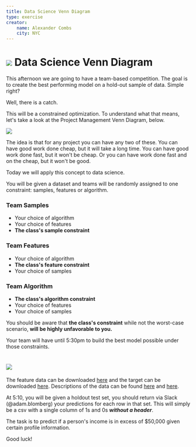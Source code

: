 ```yaml
---
title: Data Science Venn Diagram
type: exercise
creator:
    name: Alexander Combs
    city: NYC
---
```


# ![](https://ga-dash.s3.amazonaws.com/production/assets/logo-9f88ae6c9c3871690e33280fcf557f33.png)  Data Science Venn Diagram

This afternoon we are going to have a team-based competition. The goal is to create the best performing model on a hold-out sample of data. Simple right? 

Well, there is a catch. 

This will be a constrained optimization. To understand what that means, let's take a look at the Project Management Venn Diagram, below.

![](https://berkonomics.com/wp-content/uploads/2015/11/goodfastcheap1-1.png)

The idea is that for any project you can have any two of these. You can have good work done cheap, but it will take a long time. You can have good work done fast, but it won't be cheap. Or you can have work done fast and on the cheap, but it won't be good. 

Today we will apply this concept to data science. 

You will be given a dataset and teams will be randomly assigned to one constraint: samples, features or algorithm. 


### Team Samples 
- Your choice of algorithm
- Your choice of features
- **The class's sample constraint**

### Team Features
- Your choice of algorithm
- **The class's feature constraint**
- Your choice of samples

### Team Algorithm
- **The class's algorithm constraint**
- Your choice of features
- Your choice of samples

You should be aware that **the class's constraint** while not the worst-case scenario, **will be highly unfavorable to you.**  

Your team will have until 5:30pm to build the best model possible under those constraints.

# ![](https://media.giphy.com/media/aL4bDxt8fbpy8/giphy.gif)

The feature data can be downloaded [here](./assets/data/X_train.csv) and the target can be downloaded [here](./assets/data/y_train.csv). Descriptions of the data can be found [here](http://archive.ics.uci.edu/ml/machine-learning-databases/adult/old.adult.names) and [here](http://archive.ics.uci.edu/ml/machine-learning-databases/adult/adult.names).

At 5:10, you will be given a holdout test set, you should return via Slack (@adam.blomberg) your predictions for each row in that set. This will simply be a csv with a single column of 1s and 0s **_without a header_**.

The task is to predict if a person's income is in excess of $50,000 given certain profile information.

Good luck!
